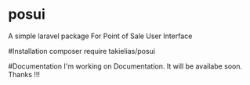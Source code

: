 # posui
A simple laravel package For Point of Sale User Interface

#Installation
composer require takielias/posui

#Documentation
I'm working on Documentation. It will be availabe soon. Thanks !!!